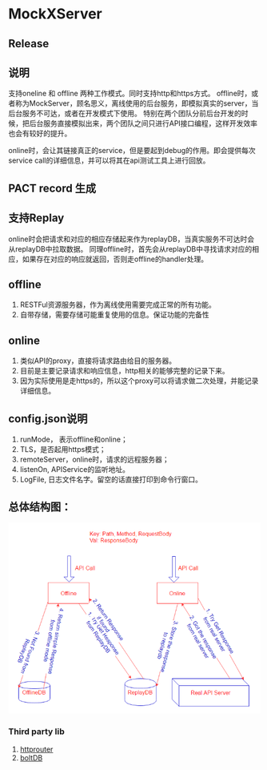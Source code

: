 # MockXServer

## Release

## 说明
支持oneline 和 offline 两种工作模式。同时支持http和https方式。
offline时，或者称为MockServer，顾名思义，离线使用的后台服务，即模拟真实的server，当后台服务不可达，或者在开发模式下使用。
特别在两个团队分前后台开发的时候，把后台服务直接模拟出来，两个团队之间只进行API接口编程，这样开发效率也会有较好的提升。

online时，会让其链接真正的service，但是要起到debug的作用。即会提供每次service call的详细信息，并可以将其在api测试工具上进行回放。

## PACT record 生成


## 支持Replay

online时会把请求和对应的相应存储起来作为replayDB，当真实服务不可达时会从replayDB中拉取数据。
同理offline时，首先会从replayDB中寻找请求对应的相应，如果存在对应的响应就返回，否则走offline的handler处理。

## offline

1.	RESTFul资源服务器，作为离线使用需要完成正常的所有功能。
2. 	自带存储，需要存储可能重复使用的信息。保证功能的完备性

## online

1. 类似API的proxy，直接将请求路由给目的服务器。
2. 目前是主要记录请求和响应信息，http相关的能够完整的记录下来。
3. 因为实际使用是走https的，所以这个proxy可以将请求做二次处理，并能记录详细信息。

## config.json说明

1. runMode， 表示offline和online；
2. TLS，是否起用https模式；
3. remoteServer，online时，请求的远程服务器；
4. listenOn, APIService的监听地址。
5. LogFile, 日志文件名字。留空的话直接打印到命令行窗口。

## 总体结构图：
![architecture](./architecture.PNG)

### Third party lib

1. [httprouter](http://godoc.org/github.com/julienschmidt/httprouter)
2. [boltDB](http://godoc.org/github.com/boltdb/bolt)
